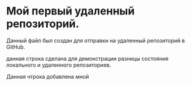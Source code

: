 # Мой первый удаленный репозиторий.

Данный файл был создан для отправки на удаленный репозиторий в GitHub.

данная строка сделана для демонстрации разницы состояния локального и удаленного репозиториев.

Данная чтрока добавлена мной